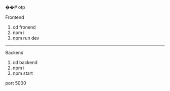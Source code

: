 ��#   o t p 

Frontend
1. cd fronend
2. npm i
3. npm run dev

------------------------------
Backend <server xampp>
1. cd backend 
2. npm i
3. npm start

port 5000
 
